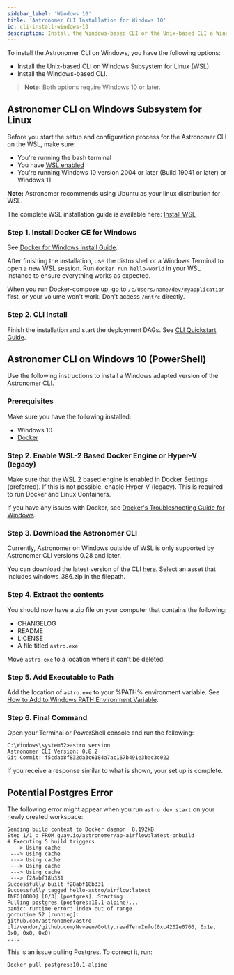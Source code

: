 ```yaml
---
sidebar_label: 'Windows 10'
title: 'Astronomer CLI Installation for Windows 10'
id: cli-install-windows-10
description: Install the Windows-based CLI or the Unix-based CLI a Windows Subsystem for Linux (WSL).
---
```


To install the Astronomer CLI on Windows, you have the following options:

- Install the Unix-based CLI on Windows Subsystem for Linux (WSL).
- Install the Windows-based CLI.

> **Note:** Both options require Windows 10 or later.

## Astronomer CLI on Windows Subsystem for Linux

Before you start the setup and configuration process for the Astronomer CLI on the WSL, make sure:
 - You're running the bash terminal
 - You have [WSL enabled](https://docs.microsoft.com/en-us/windows/wsl/install-win10)
 - You're running Windows 10 version 2004 or later (Build 19041 or later) or Windows 11

**Note:** Astronomer recommends using Ubuntu as your linux distribution for WSL.

The complete WSL installation guide is available here: [Install WSL](https://docs.microsoft.com/en-us/windows/wsl/install-win10)

### Step 1. Install Docker CE for Windows

See [Docker for Windows Install Guide](https://docs.docker.com/docker-for-windows/install/).

After finishing the installation, use the distro shell or a Windows Terminal to open a new WSL session. Run `docker run hello-world` in your WSL instance to ensure everything works as expected.

When you run Docker-compose up, go to `/c/Users/name/dev/myapplication` first, or your volume won't work. Don't access `/mnt/c` directly.

### Step 2. CLI Install

Finish the installation and start the deployment DAGs. See [CLI Quickstart Guide](cli-quickstart.md).

## Astronomer CLI on Windows 10 (PowerShell)

Use the following instructions to install a Windows adapted version of the Astronomer CLI.

### Prerequisites

Make sure you have the following installed:

- Windows 10
- [Docker](https://docs.docker.com/docker-for-windows/install/)

### Step 2. Enable WSL-2 Based Docker Engine or Hyper-V (legacy)

Make sure that the WSL 2 based engine is enabled in Docker Settings (preferred). If this is not possible, enable Hyper-V (legacy). This is required to run Docker and Linux Containers.

If you have any issues with Docker, see [Docker's Troubleshooting Guide for Windows](https://docs.docker.com/docker-for-windows/troubleshoot/).

### Step 3. Download the Astronomer CLI

Currently, Astronomer on Windows outside of WSL is only supported by Astronomer CLI versions 0.28 and later.

You can download the latest version of the CLI [here](https://github.com/astronomer/astro-cli/releases/). Select an asset that includes windows_386.zip in the filepath.

### Step 4. Extract the contents

You should now have a zip file on your computer that contains the following:

- CHANGELOG
- README
- LICENSE
- A file titled `astro.exe`

Move `astro.exe` to a location where it can't be deleted.

### Step 5. Add Executable to Path
Add the location of `astro.exe` to your %PATH% environment variable. See [How to Add to Windows PATH Environment Variable](https://helpdeskgeek.com/windows-10/add-windows-path-environment-variable/).

### Step 6. Final Command

Open your Terminal or PowerShell console and run the following:

```
C:\Windows\system32>astro version
Astronomer CLI Version: 0.8.2
Git Commit: f5cdab8f832da3c6184a7ac167b491e3bac3c022
```

If you receive a response similar to what is shown, your set up is complete.

## Potential Postgres Error

The following error might appear when you run `astro dev start` on your newly created workspace:

```
Sending build context to Docker daemon  8.192kB
Step 1/1 : FROM quay.io/astronomer/ap-airflow:latest-onbuild
# Executing 5 build triggers
 ---> Using cache
 ---> Using cache
 ---> Using cache
 ---> Using cache
 ---> Using cache
 ---> f28abf18b331
Successfully built f28abf18b331
Successfully tagged hello-astro/airflow:latest
INFO[0000] [0/3] [postgres]: Starting
Pulling postgres (postgres:10.1-alpine)...
panic: runtime error: index out of range
goroutine 52 [running]:
github.com/astronomer/astro-cli/vendor/github.com/Nvveen/Gotty.readTermInfo(0xc4202e0760, 0x1e, 0x0, 0x0, 0x0)
....
```

This is an issue pulling Postgres. To correct it, run:

```
Docker pull postgres:10.1-alpine
```
